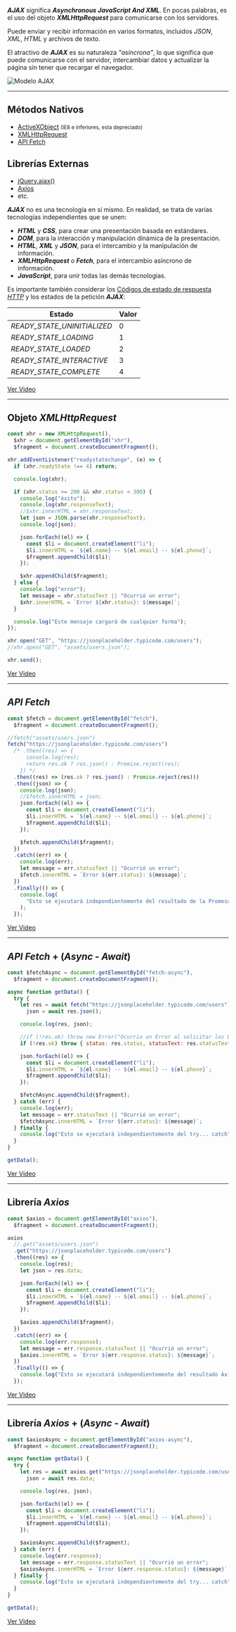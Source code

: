 _**AJAX**_ significa _**Asynchronous JavaScript And XML**_. En pocas palabras, es el uso del objeto _**XMLHttpRequest**_ para comunicarse con los servidores.

Puede enviar y recibir información en varios formatos, incluidos _JSON_, _XML_, _HTML_ y archivos de texto.

El atractivo de _**AJAX**_ es su naturaleza _"asíncrona"_, lo que significa que puede comunicarse con el servidor, intercambiar datos y actualizar la página sin tener que recargar el navegador.

![Modelo AJAX](https://jonmircha.com/img/blog/ajax.png)

---

## Métodos Nativos

- [ActiveXObject](https://developer.mozilla.org/en-US/docs/Archive/Web/JavaScript/Microsoft_Extensions/ActiveXObject) <small>(IE8 e inferiores, esta depreciado)</small>
- [XMLHttpRequest](https://developer.mozilla.org/es/docs/Web/API/XMLHttpRequest)
- [API Fetch](https://developer.mozilla.org/es/docs/Web/API/Fetch_API)

## Librerías Externas

- [jQuery.ajax()](https://api.jquery.com/category/ajax/)
- [Axios](https://github.com/axios/axios)
- etc.

_**AJAX**_ no es una tecnología en sí mismo. En realidad, se trata de varias tecnologías independientes que se unen:

- **_HTML_** y **_CSS_**, para crear una presentación basada en estándares.
- **_DOM_**, para la interacción y manipulación dinámica de la presentación.
- **_HTML_**, **_XML_** y **_JSON_**, para el intercambio y la manipulación de información.
- **_XMLHttpRequest_** o **_Fetch_**, para el intercambio asíncrono de información.
- **_JavaScript_**, para unir todas las demás tecnologías.

Es importante también considerar los [Códigos de estado de respuesta _HTTP_](https://developer.mozilla.org/es/docs/Web/HTTP/Status) y los estados de la petición _**AJAX**_:

<div class="container-sm table-ajax-states">

| Estado                      | Valor |
| --------------------------- | ----- |
| _READY_STATE_UNINITIALIZED_ | 0     |
| _READY_STATE_LOADING_       | 1     |
| _READY_STATE_LOADED_        | 2     |
| _READY_STATE_INTERACTIVE_   | 3     |
| _READY_STATE_COMPLETE_      | 4     |

</div>

[Ver Video](https://www.youtube.com/watch?v=lN43CTpbWTU&list=PLvq-jIkSeTUZ6QgYYO3MwG9EMqC-KoLXA)

---

## Objeto _XMLHttpRequest_

```js
const xhr = new XMLHttpRequest(),
  $xhr = document.getElementById("xhr"),
  $fragment = document.createDocumentFragment();

xhr.addEventListener("readystatechange", (e) => {
  if (xhr.readyState !== 4) return;

  console.log(xhr);

  if (xhr.status >= 200 && xhr.status < 300) {
    console.log("éxito");
    console.log(xhr.responseText);
    //$xhr.innerHTML = xhr.responseText;
    let json = JSON.parse(xhr.responseText);
    console.log(json);

    json.forEach((el) => {
      const $li = document.createElement("li");
      $li.innerHTML = `${el.name} -- ${el.email} -- ${el.phone}`;
      $fragment.appendChild($li);
    });

    $xhr.appendChild($fragment);
  } else {
    console.log("error");
    let message = xhr.statusText || "Ocurrió un error";
    $xhr.innerHTML = `Error ${xhr.status}: ${message}`;
  }

  console.log("Este mensaje cargará de cualquier forma");
});

xhr.open("GET", "https://jsonplaceholder.typicode.com/users");
//xhr.open("GET", "assets/users.json");

xhr.send();
```

[Ver Video](https://www.youtube.com/watch?v=6CQrK1sS7WA&list=PLvq-jIkSeTUZ6QgYYO3MwG9EMqC-KoLXA&index=106)

---

## _API Fetch_

```js
const $fetch = document.getElementById("fetch"),
  $fragment = document.createDocumentFragment();

//fetch("assets/users.json")
fetch("https://jsonplaceholder.typicode.com/users")
  /* .then((res) => {
      console.log(res);
      return res.ok ? res.json() : Promise.reject(res);
    }) */
  .then((res) => (res.ok ? res.json() : Promise.reject(res)))
  .then((json) => {
    console.log(json);
    //$fetch.innerHTML = json;
    json.forEach((el) => {
      const $li = document.createElement("li");
      $li.innerHTML = `${el.name} -- ${el.email} -- ${el.phone}`;
      $fragment.appendChild($li);
    });

    $fetch.appendChild($fragment);
  })
  .catch((err) => {
    console.log(err);
    let message = err.statusText || "Ocurrió un error";
    $fetch.innerHTML = `Error ${err.status}: ${message}`;
  })
  .finally(() => {
    console.log(
      "Esto se ejecutará independientemente del resultado de la Promesa Fetch"
    );
  });
```

[Ver Video](https://www.youtube.com/watch?v=dYB1UlGGmfk&list=PLvq-jIkSeTUZ6QgYYO3MwG9EMqC-KoLXA&index=107)

---

## _API Fetch_ + (_Async_ - _Await_)

```js
const $fetchAsync = document.getElementById("fetch-async"),
  $fragment = document.createDocumentFragment();

async function getData() {
  try {
    let res = await fetch("https://jsonplaceholder.typicode.com/users"),
      json = await res.json();

    console.log(res, json);

    //if (!res.ok) throw new Error("Ocurrio un Error al solicitar los Datos");
    if (!res.ok) throw { status: res.status, statusText: res.statusText };

    json.forEach((el) => {
      const $li = document.createElement("li");
      $li.innerHTML = `${el.name} -- ${el.email} -- ${el.phone}`;
      $fragment.appendChild($li);
    });

    $fetchAsync.appendChild($fragment);
  } catch (err) {
    console.log(err);
    let message = err.statusText || "Ocurrió un error";
    $fetchAsync.innerHTML = `Error ${err.status}: ${message}`;
  } finally {
    console.log("Esto se ejecutará independientemente del try... catch");
  }
}

getData();
```

[Ver Video](https://www.youtube.com/watch?v=GP8OCiJLeN4&list=PLvq-jIkSeTUZ6QgYYO3MwG9EMqC-KoLXA&index=108)

---

## Librería _Axios_

```js
const $axios = document.getElementById("axios"),
  $fragment = document.createDocumentFragment();

axios
  //.get("assets/users.json")
  .get("https://jsonplaceholder.typicode.com/users")
  .then((res) => {
    console.log(res);
    let json = res.data;

    json.forEach((el) => {
      const $li = document.createElement("li");
      $li.innerHTML = `${el.name} -- ${el.email} -- ${el.phone}`;
      $fragment.appendChild($li);
    });

    $axios.appendChild($fragment);
  })
  .catch((err) => {
    console.log(err.response);
    let message = err.response.statusText || "Ocurrió un error";
    $axios.innerHTML = `Error ${err.response.status}: ${message}`;
  })
  .finally(() => {
    console.log("Esto se ejecutará independientemente del resultado Axios");
  });
```

[Ver Video](https://www.youtube.com/watch?v=uxsEZgkcvFU&list=PLvq-jIkSeTUZ6QgYYO3MwG9EMqC-KoLXA&index=109)

---

## Librería _Axios_ + (_Async_ - _Await_)

```js
const $axiosAsync = document.getElementById("axios-async"),
  $fragment = document.createDocumentFragment();

async function getData() {
  try {
    let res = await axios.get("https://jsonplaceholder.typicode.com/users"),
      json = await res.data;

    console.log(res, json);

    json.forEach((el) => {
      const $li = document.createElement("li");
      $li.innerHTML = `${el.name} -- ${el.email} -- ${el.phone}`;
      $fragment.appendChild($li);
    });

    $axiosAsync.appendChild($fragment);
  } catch (err) {
    console.log(err.response);
    let message = err.response.statusText || "Ocurrió un error";
    $axiosAsync.innerHTML = `Error ${err.response.status}: ${message}`;
  } finally {
    console.log("Esto se ejecutará independientemente del try... catch");
  }
}

getData();
```

[Ver Video](https://www.youtube.com/watch?v=SBr_EVNErPk&list=PLvq-jIkSeTUZ6QgYYO3MwG9EMqC-KoLXA&index=110)
